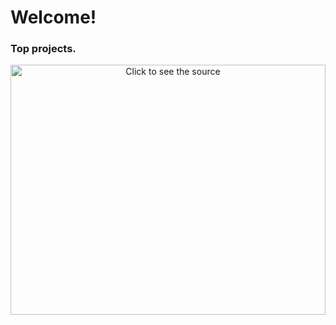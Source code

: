 
# Welcome!

### Top projects.
<div align="center" width="100%">
	<img src="git.svg" width="100%" height="400" alt="Click to see the source"> 
</div>


